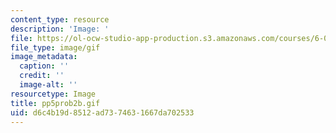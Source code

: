 ```yaml
---
content_type: resource
description: 'Image: '
file: https://ol-ocw-studio-app-production.s3.amazonaws.com/courses/6-042j-mathematics-for-computer-science-spring-2015/d6c4b19d8512ad7374631667da702533_pp5prob2b.gif
file_type: image/gif
image_metadata:
  caption: ''
  credit: ''
  image-alt: ''
resourcetype: Image
title: pp5prob2b.gif
uid: d6c4b19d-8512-ad73-7463-1667da702533
---
```


